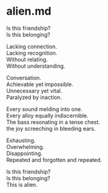 # alien.md

Is this friendship?  
Is this belonging?  

Lacking connection.  
Lacking recognition.  
Without relating.  
Without understanding.  

Conversation.  
Achievable yet impossible.  
Unnecessary yet vital.  
Paralyzed by inaction.  

Every sound melding into one.  
Every alloy equally indiscernible.  
The bass resonating in a tense chest.  
the joy screeching in bleeding ears.  

Exhausting.  
Overwhelming.  
Disappointing.  
Repeated and forgotten and repeated.  

Is this friendship?  
Is this belonging?  
This is alien.  
